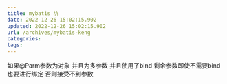 ```yaml
---
title: mybatis 坑
date: 2022-12-26 15:02:15.902
updated: 2022-12-26 15:02:15.902
url: /archives/mybatis-keng
categories: 
tags: 
---
```


如果@Parm参数为对象     并且为多参数     并且使用了bind     剩余参数即使不需要bind  也要进行绑定  否则接受不到参数